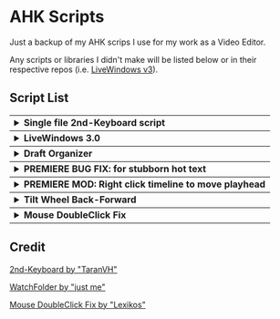 # AHK Scripts

Just a backup of my AHK scrips I use for my work as a Video Editor.

Any scripts or libraries I didn't make will be listed below or in their respective repos (i.e. [LiveWindows v3](https://github.com/Ryah/Live-Windows-3.0)).


## Script List

<table>

 <tbody>
  <tr>
   <td>
    <details>
     <summary>
      <b>Single file 2nd-Keyboard script</b>
     </summary>
     <hr>
     TaranVH's Script modified to work for my uses. Also completely portable with no dependencies.
    </details>
   </td>
  </tr>
 </tbody>

 <tbody>
  <tr>
   <td>
    <details>
     <summary>
      <b>LiveWindows 3.0</b>
     </summary>
     <hr>
     <a href="https://github.com/Ryah/Live-Windows-3.0">My updated LiveWindows script</a>. Makes a
     thumbnail overlay of any window for monitoring.
    </details>
   </td>
  </tr>
 </tbody>

 <tbody>
  <tr>
   <td>
    <details>
     <summary>
      <b>Draft Organizer</b>
     </summary>
     <hr>
     Watches my draft folder for any new drafts encoded from my master copy via Adobe Media Encoder. Once
     a new draft is detected and finished encoding, it renames the draft with a timestamp and organizes
     it by filename in it's own subfolder.
    </details>
   </td>
  </tr>
 </tbody>

 <tbody>
  <tr>
   <td>
    <details>
     <summary>
      <b>PREMIERE BUG FIX: for stubborn hot text</b>
     </summary>
     <hr>
     TaranVH Bugfix. Self explanitory.
    </details>
   </td>
  </tr>
 </tbody>

 <tbody>
  <tr>
   <td>
    <details>
     <summary>
     <b>PREMIERE MOD: Right click timeline to move playhead</b>
     </summary>
     <hr>
     TaranVH Mod. Self explanitory.
    </details>
   </td>
  </tr>
 </tbody>

 <tbody>
  <tr>
   <td>
    <details>
     <summary>
      <b>Tilt Wheel Back-Forward</b>
     </summary>
     <hr>
     Can't install Logitech G502 mouse driver without admin rights and I'm too socially awkward to ask IT
     so this was my solution. Just sends the browser forward/back input when I tilt the mouse wheel.
    </details>
   </td>
  </tr>
 </tbody>

 <tbody>
  <tr>
   <td>
    <details>
     <summary>
      <b>Mouse DoubleClick Fix</b>
     </summary>
     <hr>
     Said G502 is also starting to die so this just blocks the doubleclick input if it clicks too fast.
    </details>
   </td>
  </tr>
 </tbody>
 
</table>




## Credit
[2nd-Keyboard by "TaranVH"](https://github.com/TaranVH/2nd-keyboard/)

[WatchFolder by "just me"](https://www.autohotkey.com/boards/viewtopic.php?t=8384)

[Mouse DoubleClick Fix by "Lexikos"](https://autohotkey.com/board/topic/82509-software-fix-for-double-clicking-mouse/?p=524864)
